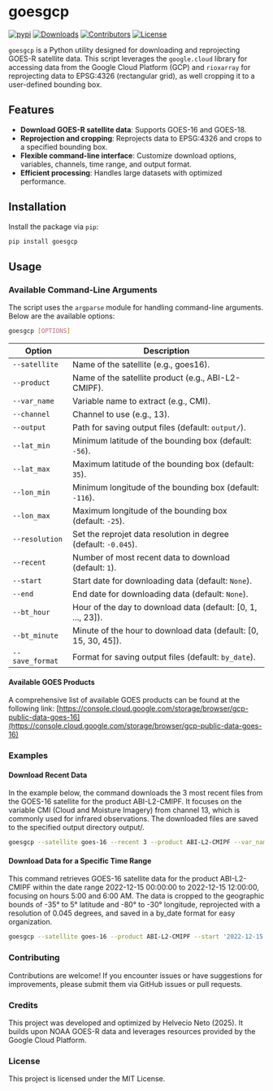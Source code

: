 # goesgcp
<!-- badges: start -->
[![pypi](https://badge.fury.io/py/goesgcp.svg)](https://pypi.python.org/pypi/goesgcp)
[![Downloads](https://img.shields.io/pypi/dm/goesgcp.svg)](https://pypi.python.org/pypi/goesgcp)
[![Contributors](https://img.shields.io/github/contributors/helvecioneto/goesgcp.svg)](https://github.com/helvecioneto/goesgcp/graphs/contributors)
[![License](https://img.shields.io/pypi/l/goesgcp.svg)](https://github.com/helvecioneto/goesgcp/blob/main/LICENSE)
<!-- badges: end -->


`goesgcp` is a Python utility designed for downloading and reprojecting GOES-R satellite data. This script leverages the `google.cloud` library for accessing data from the Google Cloud Platform (GCP) and `rioxarray` for reprojecting data to EPSG:4326 (rectangular grid), as well cropping it to a user-defined bounding box.

## Features

- **Download GOES-R satellite data**: Supports GOES-16 and GOES-18.
- **Reprojection and cropping**: Reprojects data to EPSG:4326 and crops to a specified bounding box.
- **Flexible command-line interface**: Customize download options, variables, channels, time range, and output format.
- **Efficient processing**: Handles large datasets with optimized performance.

## Installation

Install the package via `pip`:

```bash
pip install goesgcp
```


## Usage

### Available Command-Line Arguments

The script uses the `argparse` module for handling command-line arguments. Below are the available options:

```bash
goesgcp [OPTIONS]
```

| Option               | Description                                                                |
|----------------------|----------------------------------------------------------------------------|
| `--satellite`         | Name of the satellite (e.g., goes16).                                     |
| `--product`           | Name of the satellite product (e.g., ABI-L2-CMIPF).                       |
| `--var_name`          | Variable name to extract (e.g., CMI).                                     |
| `--channel`           | Channel to use (e.g., 13).                                                |
| `--output`            | Path for saving output files (default: `output/`).                        | 
| `--lat_min`           | Minimum latitude of the bounding box (default: `-56`).                    |
| `--lat_max`           | Maximum latitude of the bounding box (default: `35`).                     |
| `--lon_min`           | Minimum longitude of the bounding box (default: `-116`).                  |
| `--lon_max`           | Maximum longitude of the bounding box (default: `-25`).                   |
| `--resolution`        | Set the reprojet data resolution in degree (default: `-0.045`).           |
| `--recent`            | Number of most recent data to download (default: `1`).                    |
| `--start`             | Start date for downloading data (default: `None`).                        |
| `--end`               | End date for downloading data (default: `None`).                          |
| `--bt_hour`           | Hour of the day to download data (default: [0, 1, ..., 23]).              |
| `--bt_minute`         | Minute of the hour to download data (default: [0, 15, 30, 45]).           |
| `--save_format`       | Format for saving output files (default: `by_date`).                      |

#### Available GOES Products
A comprehensive list of available GOES products can be found at the following link: [https://console.cloud.google.com/storage/browser/gcp-public-data-goes-16](https://console.cloud.google.com/storage/browser/gcp-public-data-goes-16)

### Examples

#### Download Recent Data
In the example below, the command downloads the 3 most recent files from the GOES-16 satellite for the product ABI-L2-CMIPF. It focuses on the variable CMI (Cloud and Moisture Imagery) from channel 13, which is commonly used for infrared observations. The downloaded files are saved to the specified output directory output/.

```bash
goesgcp --satellite goes-16 --recent 3 --product ABI-L2-CMIPF --var_name CMI --channel 13 --output "output/"
```

#### Download Data for a Specific Time Range
This command retrieves GOES-16 satellite data for the product ABI-L2-CMIPF within the date range 2022-12-15 00:00:00 to 2022-12-15 12:00:00, focusing on hours 5:00 and 6:00 AM. The data is cropped to the geographic bounds of -35° to 5° latitude and -80° to -30° longitude, reprojected with a resolution of 0.045 degrees, and saved in a by_date format for easy organization.

```bash
goesgcp --satellite goes-16 --product ABI-L2-CMIPF --start '2022-12-15 00:00:00' --end '2022-12-15 12:00:00' --bt_hour 5 6 --save_format by_date --resolution 0.045 --lat_min -35 --lat_max 5 --lon_min -80 --lon_max -30
```

### Contributing
Contributions are welcome! If you encounter issues or have suggestions for improvements, please submit them via GitHub issues or pull requests.

### Credits
This project was developed and optimized by Helvecio Neto (2025).
It builds upon NOAA GOES-R data and leverages resources provided by the Google Cloud Platform.

### License
This project is licensed under the MIT License. 

